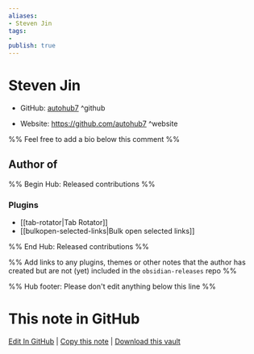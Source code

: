 ```yaml
---
aliases:
- Steven Jin
tags:
- 
publish: true
---
```


# Steven Jin

- GitHub: [autohub7](https://github.com/autohub7/) ^github
<!-- - Discord: `@` ^discord-->
- Website: <https://github.com/autohub7> ^website
<!-- - [[Publish sites|Publish site]]: <https://> ^publish-->

%% Feel free to add a bio below this comment %%


## Author of

%% Begin Hub: Released contributions %%
### Plugins
- [[tab-rotator|Tab Rotator]]
- [[bulkopen-selected-links|Bulk open selected links]]

%% End Hub: Released contributions %%

%% Add links to any plugins, themes or other notes that the author has created but are not (yet) included in the `obsidian-releases` repo %%

<!--
### Unlisted plugins
-->

<!--
### Others
-->

<!--
## Sponsor this author
-->

<!-- - [[GitHub sponsors]]: [Sponsor @autohub7 on GitHub Sponsors](https://github.com/sponsors/autohub7) ^github-sponsor-->
<!-- - [[Buy me a coffee]]: <https://> ^buy-me-a-coffee-->
<!-- - [[PayPal]]: <https://> ^paypal-->
<!-- - [[Patreon]]: <https://> ^patreon-->

<!--
## Follow this author
-->

<!-- - [[YouTube Channels|On YouTube]]: <https://> ^youtube-->
<!-- - Twitter: <https://> ^twitter-->
<!-- - ... -->

%% Hub footer: Please don't edit anything below this line %%

# This note in GitHub

<span class="git-footer">[Edit In GitHub](https://github.dev/obsidian-community/obsidian-hub/blob/main/01%20-%20Community/People/autohub7.md "git-hub-edit-note") | [Copy this note](https://raw.githubusercontent.com/obsidian-community/obsidian-hub/main/01%20-%20Community/People/autohub7.md "git-hub-copy-note") | [Download this vault](https://github.com/obsidian-community/obsidian-hub/archive/refs/heads/main.zip "git-hub-download-vault") </span>
